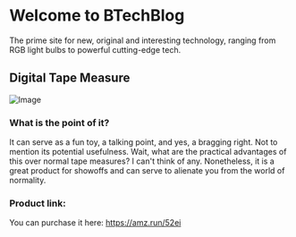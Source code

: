 
<script async src="https://pagead2.googlesyndication.com/pagead/js/adsbygoogle.js?client=ca-pub-1346522616150555"
   crossorigin="anonymous"></script>

# Welcome to BTechBlog
The prime site for new, original and interesting technology, ranging from RGB light bulbs to powerful cutting-edge tech.
## Digital Tape Measure
![Image](https://m.media-amazon.com/images/I/61JTuFhGUbL._AC_SL1200_.jpg)
### What is the point of it?
It can serve as a fun toy, a talking point, and yes, a bragging right. Not to mention its potential usefulness. Wait, what are the practical advantages of this over normal tape measures? I can't think of any. Nonetheless, it is a great product for showoffs and can serve to alienate you from the world of normality.
### Product link:
You can purchase it here: https://amz.run/52ei
